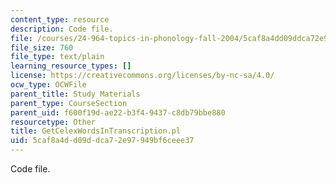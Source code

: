 ```yaml
---
content_type: resource
description: Code file.
file: /courses/24-964-topics-in-phonology-fall-2004/5caf8a4dd09ddca72e97949bf6ceee37_GetCelexWordsInTranscription.pl
file_size: 760
file_type: text/plain
learning_resource_types: []
license: https://creativecommons.org/licenses/by-nc-sa/4.0/
ocw_type: OCWFile
parent_title: Study Materials
parent_type: CourseSection
parent_uid: f600f19d-ae22-b3f4-9437-c8db79bbe880
resourcetype: Other
title: GetCelexWordsInTranscription.pl
uid: 5caf8a4d-d09d-dca7-2e97-949bf6ceee37
---
```

Code file.